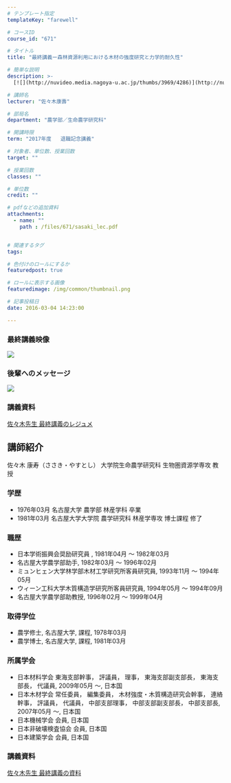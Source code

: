 ```yaml
---
# テンプレート指定
templateKey: "farewell"

# コースID
course_id: "671"

# タイトル
title: "最終講義ー森林資源利用における木材の強度研究と力学的耐久性"

# 簡単な説明
description: >-
  [![](http://nuvideo.media.nagoya-u.ac.jp/thumbs/3969/4286)](http://nuvideo.media.nagoya-u.ac.jp/em...

# 講師名
lecturer: "佐々木康壽"

# 部局名
department: "農学部／生命農学研究科"

# 開講時限
term: "2017年度	退職記念講義"

# 対象者、単位数、授業回数
target: ""

# 授業回数
classes: ""

# 単位数
credit: ""

# pdfなどの追加資料
attachments: 
  - name: "" 
    path : /files/671/sasaki_lec.pdf


# 関連するタグ
tags:

# 色付けのロールにするか
featuredpost: true

# ロールに表示する画像
featuredimage: /img/common/thumbnail.png

# 記事投稿日
date: 2016-03-04 14:23:00

---
```

### 最終講義映像 

[![](http://nuvideo.media.nagoya-u.ac.jp/thumbs/3969/4286)](http://nuvideo.media.nagoya-u.ac.jp/embed/ca7b31d499b704fc15cd122fed8a65999ac6e0ea/autostart/true/caption/true) 

### 後輩へのメッセージ 

[![](http://nuvideo.media.nagoya-u.ac.jp/thumbs/3921/4262)](http://nuvideo.media.nagoya-u.ac.jp/embed/3a7220f739056556de914bd8d181bdbc0d4644d7)  
### 講義資料  
[佐々木先生 最終講義のレジュメ](https://dev2.ocw.media.nagoya-u.ac.jp/system/production/fileview.php?course_id=671&filename=sasaki_lec.pdf)
  
## 講師紹介  
佐々木 康寿（ささき・やすとし） 大学院生命農学研究科 生物圏資源学専攻 教授  
### 学歴  
  
* 1976年03月 名古屋大学 農学部 林産学科 卒業  
* 1981年03月 名古屋大学大学院 農学研究科 林産学専攻 博士課程 修了  
### 職歴  
  
* 日本学術振興会奨励研究員 , 1981年04月 ～ 1982年03月  
* 名古屋大学農学部助手, 1982年03月 ～ 1996年02月  
* ミュンヒェン大学林学部木材工学研究所客員研究員, 1993年11月 ～ 1994年05月  
* ウィーン工科大学木質構造学研究所客員研究員, 1994年05月 ～ 1994年09月  
* 名古屋大学農学部助教授, 1996年02月 ～ 1999年04月  
### 取得学位  
  
* 農学修士, 名古屋大学, 課程, 1978年03月  
* 農学博士, 名古屋大学, 課程, 1981年03月  
### 所属学会  
  
* 日本材料学会 東海支部幹事， 評議員， 理事， 東海支部副支部長， 東海支部長， 代議員, 2009年05月 ～, 日本国  
* 日本木材学会 常任委員， 編集委員， 木材強度・木質構造研究会幹事， 連絡幹事， 評議員， 代議員， 中部支部理事， 中部支部副支部長， 中部支部長, 2007年05月 ～, 日本国  
* 日本機械学会 会員, 日本国  
* 日本非破壊検査協会 会員, 日本国  
* 日本建築学会 会員, 日本国
  
### 講義資料  
[佐々木先生 最終講義の資料](https://dev2.ocw.media.nagoya-u.ac.jp/system/production/fileview.php?course_id=671&filename=sasaki_lec.pdf)